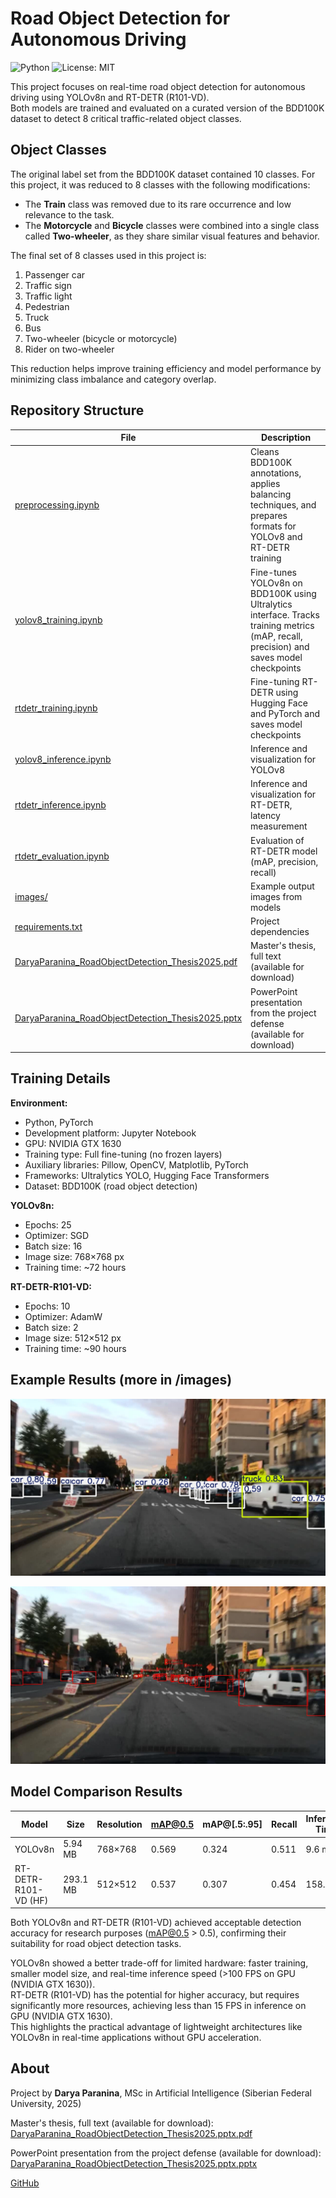 # Road Object Detection for Autonomous Driving

![Python](https://img.shields.io/badge/python-3.10-blue)
![License: MIT](https://img.shields.io/badge/License-MIT-green)

This project focuses on real-time road object detection for autonomous driving using YOLOv8n and RT-DETR (R101-VD).  
Both models are trained and evaluated on a curated version of the BDD100K dataset to detect 8 critical traffic-related object classes.

## Object Classes

The original label set from the BDD100K dataset contained 10 classes. For this project, it was reduced to 8 classes with the following modifications:
- The **Train** class was removed due to its rare occurrence and low relevance to the task.
- The **Motorcycle** and **Bicycle** classes were combined into a single class called **Two-wheeler**, as they share similar visual features and behavior.

The final set of 8 classes used in this project is:
1. Passenger car  
2. Traffic sign  
3. Traffic light  
4. Pedestrian  
5. Truck  
6. Bus  
7. Two-wheeler (bicycle or motorcycle)  
8. Rider on two-wheeler

This reduction helps improve training efficiency and model performance by minimizing class imbalance and category overlap.

## Repository Structure

| File | Description |
|------|-------------|
| [preprocessing.ipynb](preprocessing.ipynb) | Cleans BDD100K annotations, applies balancing techniques, and prepares formats for YOLOv8 and RT-DETR training |
| [yolov8_training.ipynb](yolov8_training.ipynb) | Fine-tunes YOLOv8n on BDD100K using Ultralytics interface. Tracks training metrics (mAP, recall, precision) and saves model checkpoints |
| [rtdetr_training.ipynb](rtdetr_training.ipynb) | Fine-tuning RT-DETR using Hugging Face and PyTorch and saves model checkpoints |
| [yolov8_inference.ipynb](yolov8_inference.ipynb) | Inference and visualization for YOLOv8 |
| [rtdetr_inference.ipynb](rtdetr_inference.ipynb) | Inference and visualization for RT-DETR, latency measurement |
| [rtdetr_evaluation.ipynb](rtdetr_evaluation.ipynb) | Evaluation of RT-DETR model (mAP, precision, recall) |
| [images/](images/) | Example output images from models |
| [requirements.txt](requirements.txt) | Project dependencies |
| [DaryaParanina_RoadObjectDetection_Thesis2025.pdf](DaryaParanina%20RoadObjectDetection%20Thesis2025.pdf) | Master's thesis, full text (available for download) |
| [DaryaParanina_RoadObjectDetection_Thesis2025.pptx](DaryaParanina%20RoadObjectDetection%20Thesis2025.pptx) | PowerPoint presentation from the project defense (available for download) |

## Training Details

**Environment:**
- Python, PyTorch
- Development platform: Jupyter Notebook
- GPU: NVIDIA GTX 1630
- Training type: Full fine-tuning (no frozen layers)
- Auxiliary libraries: Pillow, OpenCV, Matplotlib, PyTorch
- Frameworks: Ultralytics YOLO, Hugging Face Transformers
- Dataset: BDD100K (road object detection)

**YOLOv8n:**
- Epochs: 25  
- Optimizer: SGD  
- Batch size: 16  
- Image size: 768×768 px  
- Training time: ~72 hours  

**RT-DETR-R101-VD:**
- Epochs: 10  
- Optimizer: AdamW  
- Batch size: 2  
- Image size: 512×512 px  
- Training time: ~90 hours  

## Example Results (more in /images)

![Результат инференса модели yolo8n](images/output_yolo.jpg)

![Результат инференса модели rt-detr](images/output_rtdetr.jpg)

## Model Comparison Results

| Model                     | Size     | Resolution | mAP@0.5 | mAP@[.5:.95] | Recall | Inference Time | FPS     |
|--------------------------|----------|------------|---------|--------------|--------|----------------|---------|
| YOLOv8n                  | 5.94 MB  | 768×768    | 0.569   | 0.324        | 0.511  | 9.6 ms         | >100 FPS |
| RT-DETR-R101-VD (HF)     | 293.1 MB | 512×512    | 0.537   | 0.307        | 0.454  | 158.7 ms       | 6.3 FPS  |

Both YOLOv8n and RT-DETR (R101-VD) achieved acceptable detection accuracy for research purposes (mAP@0.5 > 0.5), confirming their suitability for road object detection tasks.

YOLOv8n showed a better trade-off for limited hardware: faster training, smaller model size, and real-time inference speed (>100 FPS on GPU (NVIDIA GTX 1630)).  
RT-DETR (R101-VD) has the potential for higher accuracy, but requires significantly more resources, achieving less than 15 FPS in inference on GPU (NVIDIA GTX 1630).  
This highlights the practical advantage of lightweight architectures like YOLOv8n in real-time applications without GPU acceleration.

## About

Project by **Darya Paranina**, MSc in Artificial Intelligence (Siberian Federal University, 2025)

Master's thesis, full text (available for download): [DaryaParanina_RoadObjectDetection_Thesis2025.pptx.pdf](DaryaParanina%20RoadObjectDetection%20Thesis2025.pptx.pdf)

PowerPoint presentation from the project defense (available for download): [DaryaParanina_RoadObjectDetection_Thesis2025.pptx.pptx](DaryaParanina%20RoadObjectDetection%20Thesis2025.pptx.pptx)

[GitHub](https://github.com/odarapara-ml)
